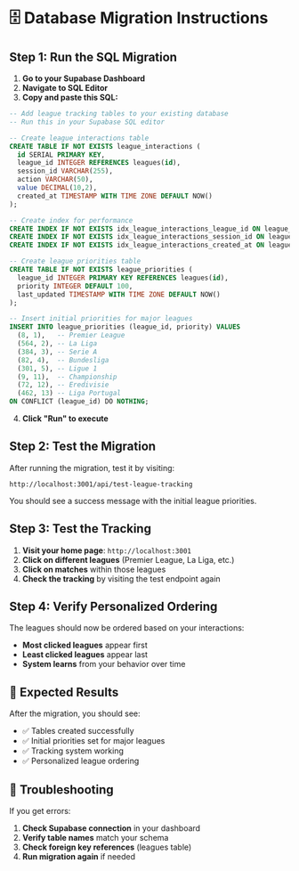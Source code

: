 # 🗄️ Database Migration Instructions

## Step 1: Run the SQL Migration

1. **Go to your Supabase Dashboard**
2. **Navigate to SQL Editor**
3. **Copy and paste this SQL:**

```sql
-- Add league tracking tables to your existing database
-- Run this in your Supabase SQL editor

-- Create league interactions table
CREATE TABLE IF NOT EXISTS league_interactions (
  id SERIAL PRIMARY KEY,
  league_id INTEGER REFERENCES leagues(id),
  session_id VARCHAR(255),
  action VARCHAR(50),
  value DECIMAL(10,2),
  created_at TIMESTAMP WITH TIME ZONE DEFAULT NOW()
);

-- Create index for performance
CREATE INDEX IF NOT EXISTS idx_league_interactions_league_id ON league_interactions(league_id);
CREATE INDEX IF NOT EXISTS idx_league_interactions_session_id ON league_interactions(session_id);
CREATE INDEX IF NOT EXISTS idx_league_interactions_created_at ON league_interactions(created_at);

-- Create league priorities table
CREATE TABLE IF NOT EXISTS league_priorities (
  league_id INTEGER PRIMARY KEY REFERENCES leagues(id),
  priority INTEGER DEFAULT 100,
  last_updated TIMESTAMP WITH TIME ZONE DEFAULT NOW()
);

-- Insert initial priorities for major leagues
INSERT INTO league_priorities (league_id, priority) VALUES 
  (8, 1),   -- Premier League
  (564, 2), -- La Liga  
  (384, 3), -- Serie A
  (82, 4),  -- Bundesliga
  (301, 5), -- Ligue 1
  (9, 11),  -- Championship
  (72, 12), -- Eredivisie
  (462, 13) -- Liga Portugal
ON CONFLICT (league_id) DO NOTHING;
```

4. **Click "Run" to execute**

## Step 2: Test the Migration

After running the migration, test it by visiting:
```
http://localhost:3001/api/test-league-tracking
```

You should see a success message with the initial league priorities.

## Step 3: Test the Tracking

1. **Visit your home page**: `http://localhost:3001`
2. **Click on different leagues** (Premier League, La Liga, etc.)
3. **Click on matches** within those leagues
4. **Check the tracking** by visiting the test endpoint again

## Step 4: Verify Personalized Ordering

The leagues should now be ordered based on your interactions:
- **Most clicked leagues** appear first
- **Least clicked leagues** appear last
- **System learns** from your behavior over time

## 🎯 Expected Results

After the migration, you should see:
- ✅ Tables created successfully
- ✅ Initial priorities set for major leagues
- ✅ Tracking system working
- ✅ Personalized league ordering

## 🚨 Troubleshooting

If you get errors:
1. **Check Supabase connection** in your dashboard
2. **Verify table names** match your schema
3. **Check foreign key references** (leagues table)
4. **Run migration again** if needed




